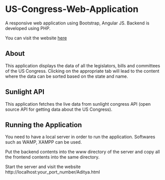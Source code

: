 # US-Congress-Web-Application
A responsive web application using Bootstrap, Angular JS.
Backend is developed using PHP.

You can visit the website <a href="http://pentyala.us-west-2.elasticbeanstalk.com/Homework/Aditya.html">here</a>

## About
This application displays the data of all the legislators, bills and committees of the US Congress. Clicking on the appropriate tab will lead to the content where the data can be sorted based on the state and name.

## Sunlight API
This application fetches the live data from sunlight congress API (open source API for getting data about the US Congress).

## Running the Application
You need to have a local server in order to run the application. Softwares such as WAMP, XAMPP can be used.

Put the backend contents into the www directory of the server and copy all the frontend contents into the same directory.

Start the server and visit the website http://localhost:your_port_number/Aditya.html 
